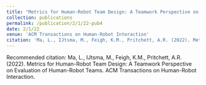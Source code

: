 ```yaml
---
title: "Metrics for Human-Robot Team Design: A Teamwork Perspective on Evaluation of Human-Robot Teams"
collection: publications
permalink: /publication/2/1/22-pub4
date: 2/1/22
venue: 'ACM Transactions on Human-Robot Interaction'
citation: 'Ma, L., IJtsma, M., Feigh, K.M., Pritchett, A.R. (2022). Metrics for Human-Robot Team Design: A Teamwork Perspective on Evaluation of Human-Robot Teams. ACM Transactions on Human-Robot Interaction.'
---
```

Recommended citation: Ma, L., IJtsma, M., Feigh, K.M., Pritchett, A.R. (2022). Metrics for Human-Robot Team Design: A Teamwork Perspective on Evaluation of Human-Robot Teams. ACM Transactions on Human-Robot Interaction.